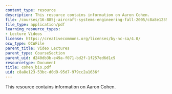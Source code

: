 ```yaml
---
content_type: resource
description: This resource contains information on Aaron Cohen.
file: /courses/16-885j-aircraft-systems-engineering-fall-2005/c8a8e12353bcd0d995d7979cc2a1636f_cohen_bio.pdf
file_type: application/pdf
learning_resource_types:
- Lecture Videos
license: https://creativecommons.org/licenses/by-nc-sa/4.0/
ocw_type: OCWFile
parent_title: Video Lectures
parent_type: CourseSection
parent_uid: d240db3b-e49a-f071-bd2f-1f257ed6d1c9
resourcetype: Document
title: cohen_bio.pdf
uid: c8a8e123-53bc-d0d9-95d7-979cc2a1636f
---
```

This resource contains information on Aaron Cohen.